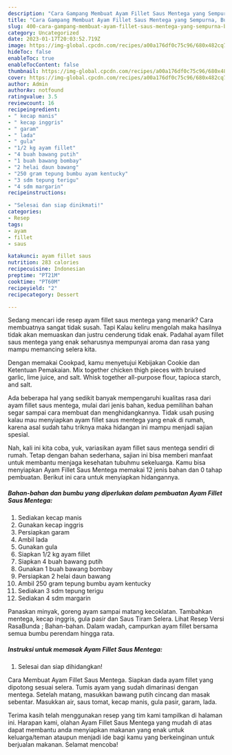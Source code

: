 ```yaml
---
description: "Cara Gampang Membuat Ayam Fillet Saus Mentega yang Sempurna, Buat Buka Puasa}"
title: "Cara Gampang Membuat Ayam Fillet Saus Mentega yang Sempurna, Buat Buka Puasa}"
slug: 400-cara-gampang-membuat-ayam-fillet-saus-mentega-yang-sempurna-buat-buka-puasa
category: Uncategorized
date: 2023-01-17T20:03:52.719Z
image: https://img-global.cpcdn.com/recipes/a00a176df0c75c96/680x482cq70/ayam-fillet-saus-mentega-foto-resep-utama.jpg
hideToc: false
enableToc: true
enableTocContent: false
thumbnail: https://img-global.cpcdn.com/recipes/a00a176df0c75c96/680x482cq70/ayam-fillet-saus-mentega-foto-resep-utama.jpg
cover: https://img-global.cpcdn.com/recipes/a00a176df0c75c96/680x482cq70/ayam-fillet-saus-mentega-foto-resep-utama.jpg
author: Admin
authorAv: notfound
ratingvalue: 3.5
reviewcount: 16
recipeingredient:
- " kecap manis"
- " kecap inggris"
- " garam"
- " lada"
- " gula"
- "1/2 kg ayam fillet"
- "4 buah bawang putih"
- "1 buah bawang bombay"
- "2 helai daun bawang"
- "250 gram tepung bumbu ayam kentucky"
- "3 sdm tepung terigu"
- "4 sdm margarin"
recipeinstructions:

- "Selesai dan siap dinikmati!"
categories:
- Resep
tags:
- ayam
- fillet
- saus

katakunci: ayam fillet saus 
nutrition: 283 calories
recipecuisine: Indonesian
preptime: "PT21M"
cooktime: "PT60M"
recipeyield: "2"
recipecategory: Dessert

---
```



Sedang mencari ide resep ayam fillet saus mentega yang menarik? Cara membuatnya sangat tidak susah. Tapi Kalau keliru mengolah maka hasilnya tidak akan memuaskan dan justru cenderung tidak enak. Padahal ayam fillet saus mentega yang enak seharusnya mempunyai aroma dan rasa yang mampu memancing selera kita.


Dengan memakai Cookpad, kamu menyetujui Kebijakan Cookie dan Ketentuan Pemakaian. Mix together chicken thigh pieces with bruised garlic, lime juice, and salt. Whisk together all-purpose flour, tapioca starch, and salt.

Ada beberapa hal yang sedikit banyak mempengaruhi kualitas rasa dari ayam fillet saus mentega, mulai dari jenis bahan, kedua pemilihan bahan segar sampai cara membuat dan menghidangkannya. Tidak usah pusing kalau mau menyiapkan ayam fillet saus mentega yang enak di rumah, karena asal sudah tahu triknya maka hidangan ini mampu menjadi sajian spesial.


Nah, kali ini kita coba, yuk, variasikan ayam fillet saus mentega sendiri di rumah. Tetap dengan bahan sederhana, sajian ini bisa memberi manfaat untuk membantu menjaga kesehatan tubuhmu sekeluarga. Kamu bisa menyiapkan Ayam Fillet Saus Mentega memakai 12 jenis bahan dan 0 tahap pembuatan. Berikut ini cara untuk menyiapkan hidangannya.

<!--inarticleads1-->

##### Bahan-bahan dan bumbu yang diperlukan dalam pembuatan Ayam Fillet Saus Mentega:

1. Sediakan  kecap manis
1. Gunakan  kecap inggris
1. Persiapkan  garam
1. Ambil  lada
1. Gunakan  gula
1. Siapkan 1/2 kg ayam fillet
1. Siapkan 4 buah bawang putih
1. Gunakan 1 buah bawang bombay
1. Persiapkan 2 helai daun bawang
1. Ambil 250 gram tepung bumbu ayam kentucky
1. Sediakan 3 sdm tepung terigu
1. Sediakan 4 sdm margarin


Panaskan minyak, goreng ayam sampai matang kecoklatan. Tambahkan mentega, kecap inggris, gula pasir dan Saus Tiram Selera. Lihat Resep Versi RasaBunda ; Bahan-bahan. Dalam wadah, campurkan ayam fillet bersama semua bumbu perendam hingga rata. 

<!--inarticleads2-->

##### Instruksi untuk memasak Ayam Fillet Saus Mentega:


1. Selesai dan siap dihidangkan!

Cara Membuat Ayam Fillet Saus Mentega. Siapkan dada ayam fillet yang dipotong sesuai selera. Tumis ayam yang sudah dimarinasi dengan mentega. Setelah matang, masukkan bawang putih cincang dan masak sebentar. Masukkan air, saus tomat, kecap manis, gula pasir, garam, lada. 

Terima kasih telah menggunakan resep yang tim kami tampilkan di halaman ini. Harapan kami, olahan Ayam Fillet Saus Mentega yang mudah di atas dapat membantu anda menyiapkan makanan yang enak untuk keluarga/teman ataupun menjadi ide bagi kamu yang berkeinginan untuk berjualan makanan. Selamat mencoba!
